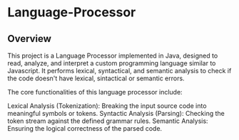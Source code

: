 # Language-Processor
## Overview
This project is a Language Processor implemented in Java, designed to read, analyze, and interpret a custom programming language similar to Javascript. It performs lexical, syntactical, and semantic analysis to check if the code doesn't have lexical, sintactical or semantic errors.

The core functionalities of this language processor include:

Lexical Analysis (Tokenization): Breaking the input source code into meaningful symbols or tokens.
Syntactic Analysis (Parsing): Checking the token stream against the defined grammar rules.
Semantic Analysis: Ensuring the logical correctness of the parsed code.
